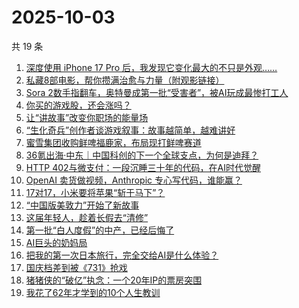 # 2025-10-03

共 19 条

<!-- BEGIN 36KR -->
<!-- 最后更新时间 2025-10-03 13:09:13 +0800 -->
1. [深度使用 iPhone 17 Pro 后，我发现它变化最大的不只是外观……](https://36kr.com/p/3491548189367424)
1. [私藏8部电影，帮你攒满治愈与力量（附观影链接）](https://36kr.com/p/3491558713007240)
1. [Sora 2数手指翻车，奥特曼成第一批“受害者”，被AI玩成最惨打工人](https://36kr.com/p/3491663208242309)
1. [你买的游戏股，还会涨吗？](https://36kr.com/p/3491618004327301)
1. [让“讲故事”改变你职场的能量场](https://36kr.com/p/3452368738981250)
1. [“生化奇兵”创作者谈游戏叙事：故事越简单，越难讲好](https://36kr.com/p/3491705371106183)
1. [蜜雪集团收购鲜啤福鹿家，布局现打鲜啤赛道](https://36kr.com/p/3492811820391552)
1. [36氪出海·中东｜中国科创的下一个全球支点，为何是迪拜？](https://36kr.com/p/3492863586524290)
1. [HTTP 402与微支付：一段沉睡三十年的代码，在AI时代觉醒](https://36kr.com/p/3492905935346825)
1. [OpenAI 卖货做视频，Anthropic 专心写代码，谁能赢？](https://36kr.com/p/3491528761236611)
1. [17对17，小米要将苹果“斩于马下”？](https://36kr.com/p/3491524549516165)
1. [“中国版美敦力”开始了新故事](https://36kr.com/p/3491379919526793)
1. [这届年轻人，趁着长假去“清修”](https://36kr.com/p/3491422869363593)
1. [第一批“白人度假”的中产，已经后悔了](https://36kr.com/p/3491351244151939)
1. [AI巨头的奶妈局](https://36kr.com/p/3491354017127560)
1. [把我的第一次日本旅行，完全交给AI是什么体验？](https://36kr.com/p/3490467939031945)
1. [国庆档差到被《731》抢戏](https://36kr.com/p/3490687346727813)
1. [猪猪侠的“破亿”执念：一个20年IP的票房突围](https://36kr.com/p/3491320046738311)
1. [我花了62年才学到的10个人生教训](https://36kr.com/p/3458267540379015)
<!-- END 36KR -->